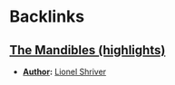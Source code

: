 
# Backlinks
## [The Mandibles (highlights)](<The Mandibles (highlights).md>)
- **[Author](<Author.md>):** [Lionel Shriver](<Lionel Shriver.md>)

